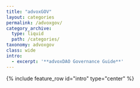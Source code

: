 ```yaml
---
title: "advoxGOV"
layout: categories
permalink: /advoxgov/
category_archive:
  type: liquid
  path: /categories/
taxonomy: advoxgov
class: wide
intro: 
  - excerpt: '**advoxDAO Governance Guide**'
---
```

{% include feature_row id="intro" type="center" %}
